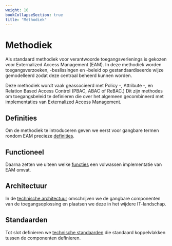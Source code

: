 ```yaml
---
weight: 10
bookCollapseSection: true
title: "Methodiek"
---
```


# Methodiek

Als standaard methodiek voor verantwoorde toegangsverlenings is gekozen voor Externalized Access Management (EAM). In deze methodiek worden toegangsverzoeken, -beslissingen en -beleid op gestandaardiseerde wijze gemodelleerd zodat deze centraal beheerd kunnen worden.

Deze methodiek wordt vaak geassocieerd met Policy -, Attribute -, en Relation Based Access Control (PBAC, ABAC of ReBAC.) Dit zijn methodes om toegangsbeleid te definieren die over het algemeen gecombineerd met implementaties van Externalized Access Management. 

## Definities
Om de methodiek te introduceren geven we eerst voor gangbare termen rondom EAM precieze [definities](1.definities).

## Functioneel
Daarna zetten we uiteen welke [functies](2.functioneel) een volwassen implementatie van EAM omvat. 

## Architectuur
In de [technische architectuur](3.architectuur) omschrijven we de gangbare componenten van de toegangsoplossing en plaatsen we deze in het wijdere IT-landschap. 

## Standaarden
Tot slot definieren we [technische standaarden](4.standaarden) die standaard koppelvlakken tussen de componenten definieren.